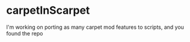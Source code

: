 # carpetInScarpet
 
I'm working on porting as many carpet mod features to scripts, and you found the repo
